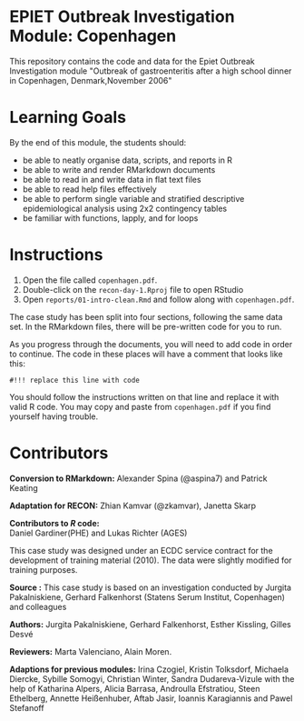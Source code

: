 # EPIET Outbreak Investigation Module: Copenhagen

This repository contains the code and data for the Epiet Outbreak Investigation
module "Outbreak of gastroenteritis after a high school dinner in Copenhagen, Denmark,November 2006"

# Learning Goals

By the end of this module, the students should:

 - be able to neatly organise data, scripts, and reports in R
 - be able to write and render RMarkdown documents
 - be able to read in and write data in flat text files
 - be able to read help files effectively 
 - be able to perform single variable and stratified descriptive epidemiological
   analysis using 2x2 contingency tables
 - be familiar with functions, lapply, and for loops

# Instructions

1. Open the file called `copenhagen.pdf`.
2. Double-click on the `recon-day-1.Rproj` file to open RStudio
3. Open `reports/01-intro-clean.Rmd` and follow along with `copenhagen.pdf`.

The case study has been split into four sections, following the same data set.
In the RMarkdown files, there will be pre-written code for you to run. 

As you progress through the documents, you will need to add code in order to 
continue. The code in these places will have a comment that looks like this:

```
#!!! replace this line with code
```

You should follow the instructions written on that line and replace it with
valid R code. You may copy and paste from `copenhagen.pdf` if you find yourself
having trouble. 

# Contributors

**Conversion to RMarkdown:**
Alexander Spina (@aspina7) and Patrick Keating

**Adaptation for RECON:**
Zhian Kamvar (@zkamvar), Janetta Skarp

**Contributors to *R* code:**  
Daniel Gardiner(PHE) and Lukas Richter (AGES)

This case study was designed under an ECDC service contract for the development of training material (2010). The data were slightly modified for training purposes.

**Source :**
This case study is based on an investigation conducted by Jurgita Pakalniskiene, Gerhard Falkenhorst (Statens Serum Institut, Copenhagen) and colleagues

**Authors:**
Jurgita Pakalniskiene, Gerhard Falkenhorst, Esther Kissling, Gilles Desvé

**Reviewers:**
Marta Valenciano, Alain Moren.

**Adaptions for previous modules:**
Irina Czogiel, Kristin Tolksdorf, Michaela Diercke, Sybille Somogyi, Christian Winter, Sandra Dudareva-Vizule with the help of Katharina Alpers, Alicia Barrasa, Androulla Efstratiou, Steen Ethelberg, Annette Heißenhuber, Aftab Jasir, Ioannis Karagiannis and Pawel Stefanoff



